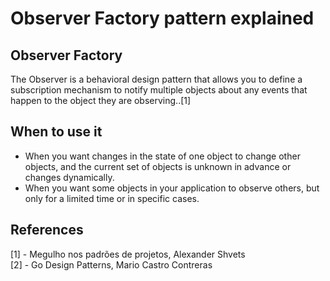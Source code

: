 # Observer Factory pattern explained

## Observer Factory
The Observer is a behavioral design pattern that allows you to define a subscription mechanism to notify multiple objects about any events that happen to the object they are observing..[1]

## When to use it
* When you want changes in the state of one object to change other objects, and the current set of objects is unknown in advance or changes dynamically.
* When you want some objects in your application to observe others, but only for a limited time or in specific cases.

## References
[1] - Megulho nos padrões de projetos, Alexander Shvets  
[2] - Go Design Patterns, Mario Castro Contreras
